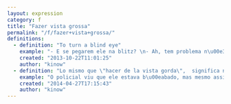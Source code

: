 ```yaml
---
layout: expression
category: f
title: "Fazer vista grossa"
permalink: "/f/fazer+vista+grossa/"
definitions:
  - definition: "To turn a blind eye"
    example: "- E se pegarem ele na blitz? \n- Ah, tem problema n\u00e3o. V\u00e3o ver quem ele \u00e9 e v\u00e3o fazer vista grossa."
    created: "2013-10-22T11:01:25"
    author: "kinow"
  - definition: "Lo mismo que \"hacer de la vista gorda\",  significa no querer ver lo que realmente est\u00e1 sucediendo, en general para evitar actuar en consecuencia."
    example: "O policial viu que ele estava b\u00eabado, mas mesmo assim fez vista grossa e o deixou ir."
    created: "2014-04-27T17:15:43"
    author: "kinow"
---
```

